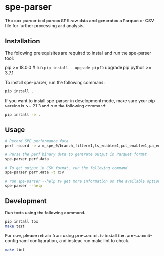 # spe-parser

The spe-parser tool parses SPE raw data and generates a Parquet or CSV file for further processing and analysis.

## Installation

The following prerequisites are required to install and run the spe-parser tool:

pip >= 18.0.0 # run `pip install --upgrade pip` to upgrade pip
python >= 3.7.1

To install spe-parser, run the following command:

```bash
pip install .
```

If you want to install spe-parser in development mode, make sure your pip version is >= 21.3
and run the following command:

```bash
pip install -e .
```

## Usage

```bash
# Record SPE performance data
perf record -e arm_spe_0/branch_filter=1,ts_enable=1,pct_enable=1,pa_enable=1,load_filter=1,jitter=1,store_filter=1,min_latency=0/ -- test_program

# Parse the perf binary data to generate output in Parquet format
spe-parser perf.data

# To get output in CSV format, run the following command
spe-parser perf.data -t csv

# run spe-parser --help to get more information on the available options
spe-parser --help

```

## Development

Run tests using the following command.

```bash
pip install tox
make test
```

For now, please refrain from using pre-commit to install the .pre-commit-config.yaml configuration, and instead run make lint to check.

```bash
make lint
```
